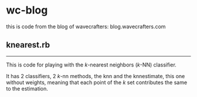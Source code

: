 wc-blog
=======


this is code from the blog of wavecrafters: blog.wavecrafters.com


## knearest.rb

-----------

This is code for playing with the *k*-nearest neighbors (*k*-NN) classifier.

It has 2 classifiers, 2 *k*-nn methods, the knn and the knnestimate, this one without weights, meaning that each point of the *k* set contributes the same to the estimation.
